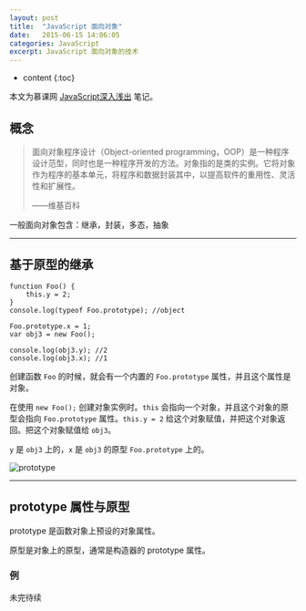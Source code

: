 ```yaml
---
layout: post
title:  "JavaScript 面向对象"
date:   2015-06-15 14:06:05
categories: JavaScript
excerpt: JavaScript 面向对象的技术
---
```


* content
{:toc}

本文为慕课网 [JavaScript深入浅出](http://www.imooc.com/learn/277) 笔记。

## 概念

> 面向对象程序设计（Object-oriented programming，OOP）是一种程序设计范型，同时也是一种程序开发的方法。对象指的是类的实例。它将对象作为程序的基本单元，将程序和数据封装其中，以提高软件的重用性、灵活性和扩展性。
>
> ——维基百科

一般面向对象包含：继承，封装，多态，抽象

---

## 基于原型的继承

    function Foo() {
        this.y = 2;
    }
    console.log(typeof Foo.prototype); //object

    Foo.prototype.x = 1;
    var obj3 = new Foo();

    console.log(obj3.y); //2
    console.log(obj3.x); //1

创建函数 `Foo` 的时候，就会有一个内置的 `Foo.prototype` 属性，并且这个属性是对象。

在使用 `new Foo();` 创建对象实例时。`this` 会指向一个对象，并且这个对象的原型会指向 `Foo.prototype` 属性。`this.y = 2` 给这个对象赋值，并把这个对象返回。把这个对象赋值给 `obj3`。

`y` 是 `obj3` 上的，`x` 是 `obj3` 的原型 `Foo.prototype` 上的。

![prototype](http://7q5cdt.com1.z0.glb.clouddn.com/blog-prototype.png)

---

## prototype 属性与原型

prototype 是函数对象上预设的对象属性。

原型是对象上的原型，通常是构造器的 prototype 属性。

### 例

<!-- ## 理解对象

我们先创建一个 Object 实例，然后添加属性和方法，如下：

    var person = new Object();
    person.name = "Gaohaoyang";
    person.job = "FE";
    person.sayName = function() {
        console.log(this.name);
    }
    
上述是早期写法，现在使用对象字面量语法可以写成这样（实际上就是 JSON 对象）：

    var person = {
        name: "Gaohaoyang",
        job: "FE",
        sayName: function() {
            console.log(this.name);
        }
    };

### 属性类型

ECMAScript 中有两种属性：数据属性和访问器属性。



---

## 创建对象

---

## 继承 -->

未完待续



